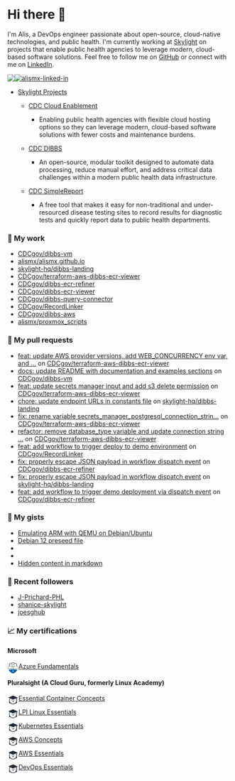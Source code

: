 # Hi there 👋 

I'm Alis, a DevOps engineer passionate about open-source, cloud-native technologies, and public health. I'm currently working at [Skylight](https://skylight.digital) on projects that enable public health agencies to leverage modern, cloud-based software solutions. Feel free to follow me on [GitHub](https://github.com/alismx) or connect with me on [LinkedIn](https://www.linkedin.com/in/alismx). 

[<img align="left" href="https://github.com/alismx" src="https://img.shields.io/badge/GitHub-181717.svg?style=for-the-badge&logo=GitHub&logoColor=white" />](https://github.com/alismx)

[<img alt="alismx-linked-in" src="https://img.shields.io/badge/linkedin-%230077B5.svg?&style=for-the-badge&logo=linkedin&logoColor=white" />](https://www.linkedin.com/in/alismx)<br>

- [Skylight Projects](https://skylight.digital/work/team-member/alis-akers/)

  - [CDC Cloud Enablement](https://skylight.digital/work/experience/cdc-dibbs-cloud-enablement/)
    - Enabling public health agencies with flexible cloud hosting options so they can leverage modern, cloud-based software solutions with fewer costs and maintenance burdens.

  - [CDC DIBBS](https://skylight.digital/work/experience/cdc-dibbs/)
    - An open-source, modular toolkit designed to automate data processing, reduce manual effort, and address critical data challenges within a modern public health data infrastructure.

  - [CDC SimpleReport](https://skylight.digital/work/experience/cdc-simplereport/)
    - A free tool that makes it easy for non-traditional and under-resourced disease testing sites to record results for diagnostic tests and quickly report data to public health departments.

### 🚀 My work

- [CDCgov/dibbs-vm](https://github.com/CDCgov/dibbs-vm)
- [alismx/alismx.github.io](https://github.com/alismx/alismx.github.io)
- [skylight-hq/dibbs-landing](https://github.com/skylight-hq/dibbs-landing)
- [CDCgov/terraform-aws-dibbs-ecr-viewer](https://github.com/CDCgov/terraform-aws-dibbs-ecr-viewer)
- [CDCgov/dibbs-ecr-refiner](https://github.com/CDCgov/dibbs-ecr-refiner)
- [CDCgov/dibbs-ecr-viewer](https://github.com/CDCgov/dibbs-ecr-viewer)
- [CDCgov/dibbs-query-connector](https://github.com/CDCgov/dibbs-query-connector)
- [CDCgov/RecordLinker](https://github.com/CDCgov/RecordLinker)
- [CDCgov/dibbs-aws](https://github.com/CDCgov/dibbs-aws)
- [alismx/proxmox_scripts](https://github.com/alismx/proxmox_scripts)

### 🌱 My pull requests

- [feat: update AWS provider versions, add WEB_CONCURRENCY env var, and …](https://github.com/CDCgov/terraform-aws-dibbs-ecr-viewer/pull/34) on [CDCgov/terraform-aws-dibbs-ecr-viewer](https://github.com/CDCgov/terraform-aws-dibbs-ecr-viewer)
- [docs: update README with documentation and examples sections](https://github.com/CDCgov/dibbs-vm/pull/71) on [CDCgov/dibbs-vm](https://github.com/CDCgov/dibbs-vm)
- [feat: update secrets manager input and add s3 delete permission](https://github.com/CDCgov/terraform-aws-dibbs-ecr-viewer/pull/33) on [CDCgov/terraform-aws-dibbs-ecr-viewer](https://github.com/CDCgov/terraform-aws-dibbs-ecr-viewer)
- [chore: update endpoint URLs in constants file](https://github.com/skylight-hq/dibbs-landing/pull/8) on [skylight-hq/dibbs-landing](https://github.com/skylight-hq/dibbs-landing)
- [fix: rename variable secrets_manager_postgresql_connection_strin…](https://github.com/CDCgov/terraform-aws-dibbs-ecr-viewer/pull/32) on [CDCgov/terraform-aws-dibbs-ecr-viewer](https://github.com/CDCgov/terraform-aws-dibbs-ecr-viewer)
- [refactor: remove database_type variable and update connection string …](https://github.com/CDCgov/terraform-aws-dibbs-ecr-viewer/pull/31) on [CDCgov/terraform-aws-dibbs-ecr-viewer](https://github.com/CDCgov/terraform-aws-dibbs-ecr-viewer)
- [feat: add workflow to trigger deploy to demo environment](https://github.com/CDCgov/RecordLinker/pull/390) on [CDCgov/RecordLinker](https://github.com/CDCgov/RecordLinker)
- [fix: properly escape JSON payload in workflow dispatch event](https://github.com/CDCgov/dibbs-ecr-refiner/pull/111) on [CDCgov/dibbs-ecr-refiner](https://github.com/CDCgov/dibbs-ecr-refiner)
- [fix: properly escape JSON payload in workflow dispatch event](https://github.com/skylight-hq/dibbs-landing/pull/7) on [skylight-hq/dibbs-landing](https://github.com/skylight-hq/dibbs-landing)
- [feat: add workflow to trigger demo deployment via dispatch event](https://github.com/CDCgov/dibbs-ecr-refiner/pull/109) on [CDCgov/dibbs-ecr-refiner](https://github.com/CDCgov/dibbs-ecr-refiner)

### 📓 My gists

- [Emulating ARM with QEMU on Debian/Ubuntu](https://gist.github.com/3107fdd62a87607d7cc7b1368d84fc52)
- [Debian 12 preseed file](https://gist.github.com/717776684587d3467b8c3980d2cba4e3)
- [](https://gist.github.com/eb554c67c7013b27c0e16461c3321df9)
- [](https://gist.github.com/a8c473968f0d87c0532944017f844363)
- [Hidden content in markdown](https://gist.github.com/cffeb79c933f98279c46906f390fd3a0)

### 👯 Recent followers

- [J-Prichard-PHL](https://github.com/J-Prichard-PHL)
- [shanice-skylight](https://github.com/shanice-skylight)
- [joesghub](https://github.com/joesghub)

### 📈 My certifications

#### Microsoft

[<img align="left" alt="azure-fundamentals" width="25" src="./assets/azurefundamentals.png" />Azure Fundamentals](https://www.credly.com/badges/460c0273-ed19-4f0c-8d38-4ee994dfeb22/public_url)

#### Pluralsight (A Cloud Guru, formerly Linux Academy)

[<img align="left" alt="Essential-Container-Concepts" width="25" src="./assets/linuxacademy.jpeg" />Essential Container Concepts](https://app.pluralsight.com/profile/alismx)

[<img align="left" alt="LPI-Linux-Essentials" width="25" src="./assets/linuxacademy.jpeg" />LPI Linux Essentials](https://app.pluralsight.com/profile/alismx)

[<img align="left" alt="Kubernetes-Essentials" width="25" src="./assets/linuxacademy.jpeg" />Kubernetes Essentials](https://app.pluralsight.com/profile/alismx)

[<img align="left" alt="AWS-Concepts" width="25" src="./assets/linuxacademy.jpeg" />AWS Concepts](https://app.pluralsight.com/profile/alismx)

[<img align="left" alt="AWS-Essentials" width="25" src="./assets/linuxacademy.jpeg" />AWS Essentials](https://app.pluralsight.com/profile/alismx)

[<img align="left" alt="DevOps-Essentials" width="25" src="./assets/linuxacademy.jpeg" />DevOps Essentials](https://app.pluralsight.com/profile/alismx)
